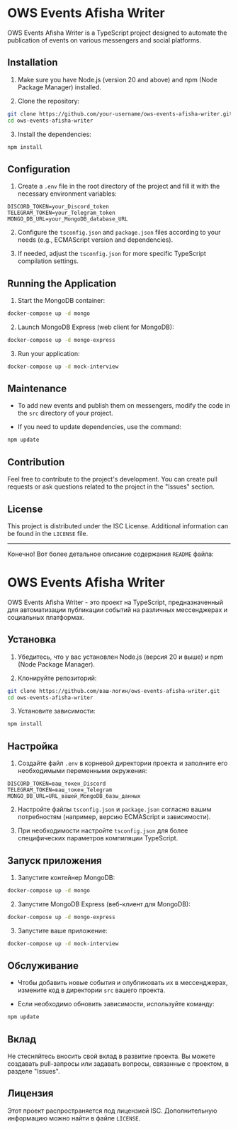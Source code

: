 # OWS Events Afisha Writer

OWS Events Afisha Writer is a TypeScript project designed to automate the publication of events on various messengers and social platforms.

## Installation

1. Make sure you have Node.js (version 20 and above) and npm (Node Package Manager) installed.

2. Clone the repository:

```bash
git clone https://github.com/your-username/ows-events-afisha-writer.git
cd ows-events-afisha-writer
```

3. Install the dependencies:

```bash
npm install
```

## Configuration

1. Create a `.env` file in the root directory of the project and fill it with the necessary environment variables:

```env
DISCORD_TOKEN=your_Discord_token
TELEGRAM_TOKEN=your_Telegram_token
MONGO_DB_URL=your_MongoDB_database_URL
```

2. Configure the `tsconfig.json` and `package.json` files according to your needs (e.g., ECMAScript version and dependencies).

3. If needed, adjust the `tsconfig.json` for more specific TypeScript compilation settings.

## Running the Application

1. Start the MongoDB container:

```bash
docker-compose up -d mongo
```

2. Launch MongoDB Express (web client for MongoDB):

```bash
docker-compose up -d mongo-express
```

3. Run your application:

```bash
docker-compose up -d mock-interview
```

## Maintenance

- To add new events and publish them on messengers, modify the code in the `src` directory of your project.

- If you need to update dependencies, use the command:

```bash
npm update
```

## Contribution

Feel free to contribute to the project's development. You can create pull requests or ask questions related to the project in the "Issues" section.

## License

This project is distributed under the ISC License. Additional information can be found in the `LICENSE` file.

---

Конечно! Вот более детальное описание содержания `README` файла:

# OWS Events Afisha Writer

OWS Events Afisha Writer - это проект на TypeScript, предназначенный для автоматизации публикации событий на различных мессенджерах и социальных платформах.

## Установка

1. Убедитесь, что у вас установлен Node.js (версия 20 и выше) и npm (Node Package Manager).

2. Клонируйте репозиторий:

```bash
git clone https://github.com/ваш-логин/ows-events-afisha-writer.git
cd ows-events-afisha-writer
```

3. Установите зависимости:

```bash
npm install
```

## Настройка

1. Создайте файл `.env` в корневой директории проекта и заполните его необходимыми переменными окружения:

```env
DISCORD_TOKEN=ваш_токен_Discord
TELEGRAM_TOKEN=ваш_токен_Telegram
MONGO_DB_URL=URL_вашей_MongoDB_базы_данных
```

2. Настройте файлы `tsconfig.json` и `package.json` согласно вашим потребностям (например, версию ECMAScript и зависимости).

3. При необходимости настройте `tsconfig.json` для более специфических параметров компиляции TypeScript.

## Запуск приложения

1. Запустите контейнер MongoDB:

```bash
docker-compose up -d mongo
```

2. Запустите MongoDB Express (веб-клиент для MongoDB):

```bash
docker-compose up -d mongo-express
```

3. Запустите ваше приложение:

```bash
docker-compose up -d mock-interview
```

## Обслуживание

- Чтобы добавить новые события и опубликовать их в мессенджерах, измените код в директории `src` вашего проекта.

- Если необходимо обновить зависимости, используйте команду:

```bash
npm update
```

## Вклад

Не стесняйтесь вносить свой вклад в развитие проекта. Вы можете создавать pull-запросы или задавать вопросы, связанные с проектом, в разделе "Issues".

## Лицензия

Этот проект распространяется под лицензией ISC. Дополнительную информацию можно найти в файле `LICENSE`.

